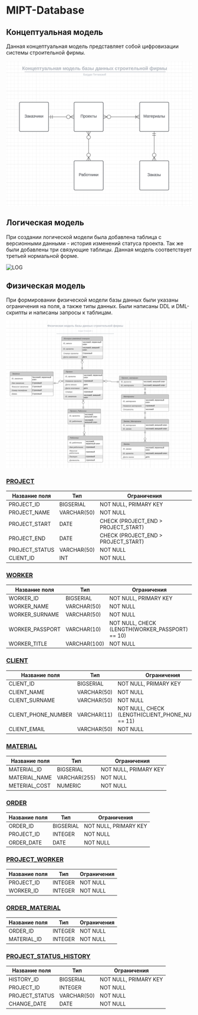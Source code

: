 # MIPT-Database

## Концептуальная модель
Данная концептуальная модель представляет собой цифровизации системы строительной фирмы.

![CONCEPT](img/DB_concept.png)

## Логическая модель 
При создании логической модели была добавлена таблица с версионными данными - история изменений статуса проекта. Так же были добавлены три связующие таблицы. Данная модель соответствует третьей нормальной форме.

![LOG](img/DB_logical.png)

## Физическая модель

При формировании физической модели базы данных были указаны ограничения на поля, а также типы данных. Были написаны DDL и DML-скрипты и написаны запросы к таблицам.

![physical_model](img/DB_real.png)

### [PROJECT](src/PROJECT_DLM.sql)

| Название поля | Тип         | Ограничения                              |
| ------------- | ----------- | ---------------------------------------- |
| PROJECT_ID     | BIGSERIAL   | NOT NULL, PRIMARY KEY                    |
| PROJECT_NAME     | VARCHAR(50)      | NOT NULL |
| PROJECT_START  | DATE        | CHECK (PROJECT_END > PROJECT_START)      |
| PROJECT_END  | DATE        | CHECK (PROJECT_END > PROJECT_START)      |
| PROJECT_STATUS   | VARCHAR(50)     | NOT NULL        |
| CLIENT_ID   | INT | NOT NULL | 

### [WORKER](src/WORKER_DLM.sql)

| Название поля | Тип         | Ограничения                               |
| ------------- | ----------- | ----------------------------------------- |
| WORKER_ID    | BIGSERIAL   | NOT NULL, PRIMARY KEY                    |
| WORKER_NAME     | VARCHAR(50)      | NOT NULL |
| WORKER_SURNAME  | VARCHAR(50)        | NOT NULL       |
| WORKER_PASSPORT  | VARCHAR(10)        | NOT NULL, CHECK (LENGTH(WORKER_PASSPORT) == 10)       |
| WORKER_TITLE  | VARCHAR(100)     | NOT NULL       |

### [CLIENT](src/CLIENT_DLM.sql)

| Название поля   | Тип         | Ограничения                                     |
| --------------- | ----------- | ----------------------------------------------- |
| CLIENT_ID       | BIGSERIAL   | NOT NULL, PRIMARY KEY                           |
| CLIENT_NAME      | VARCHAR(50) | NOT NULL                                        |
| CLIENT_SURNAME     | VARCHAR(50) | NOT NULL                                        |
| CLIENT_PHONE_NUMBER       | 	VARCHAR(11) | NOT NULL, CHECK (LENGTH(CLIENT_PHONE_NUMBER) == 11)                                        |
| CLIENT_EMAIL         | VARCHAR(50)       | NOT NULL                                        |

### [MATERIAL](src/MATERIAL_DLM.sql)

| Название поля   | Тип         | Ограничения                              |
| --------------- | ----------- | ---------------------------------------- |
| MATERIAL_ID       | BIGSERIAL   | NOT NULL, PRIMARY KEY                    |
| MATERIAL_NAME     | VARCHAR(255) | NOT NULL                        |
| METERIAL_COST         | NUMERIC       | NOT NULL            |

### [ORDER](src/ORDER_DLM.sql)

| Название поля   | Тип         | Ограничения                              |
| --------------- | ----------- | ---------------------------------------- |
| ORDER_ID      | BIGSERIAL   | NOT NULL, PRIMARY KEY                    |
| PROJECT_ID    | INTEGER | NOT NULL                         |
| ORDER_DATE         | DATE       | NOT NULL            |

### [PROJECT_WORKER](src/PROJECT_WORKER_DLM.sql)

| Название поля | Тип         | Ограничения      |
| ------------- | ----------- | ---------------- |
| PROJECT_ID   | INTEGER   | NOT NULL        |
| WORKER_ID | INTEGER | NOT NULL |

### [ORDER_MATERIAL](src/ORDER_MATERIAL_DLM.sql)

| Название поля | Тип         | Ограничения      |
| ------------- | ----------- | ---------------- |
| ORDER_ID       | INTEGER       | NOT NULL         |
| MATERIAL_ID     | INTEGER        | NOT NULL         |

### [PROJECT_STATUS_HISTORY](src/ORDER_MATERIAL_DLM.sql)

| Название поля | Тип         | Ограничения      |
| ------------- | ----------- | ---------------- |
| HISTORY_ID       | BIGSERIAL       | NOT NULL, PRIMARY KEY        |
| PROJECT_ID     | INTEGER        | NOT NULL         |
| PROJECT_STATUS       | VARCHAR(50)       | NOT NULL         |
| CHANGE_DATE     | DATE        | NOT NULL         |
